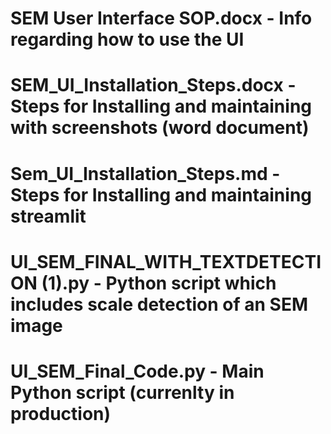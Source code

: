 # SEM User Interface SOP.docx  -  Info regarding how to use the UI
# SEM_UI_Installation_Steps.docx  - Steps for Installing and maintaining with screenshots (word document)
# Sem_UI_Installation_Steps.md    - Steps for Installing and maintaining streamlit
# UI_SEM_FINAL_WITH_TEXTDETECTION (1).py  - Python script which includes scale detection of an SEM image
# UI_SEM_Final_Code.py                   - Main Python script (currenlty in production)
